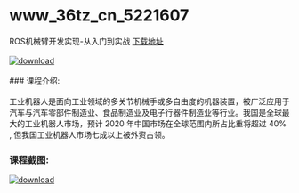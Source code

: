 # www_36tz_cn_5221607
ROS机械臂开发实现-从入门到实战
[下载地址](http://www.36tz.cn/article/5221607 "下载地址")
<br/></br>[![download](http://36tz.cn/muke_img/2021_11_1-27-300x193.png "下载地址")](http://www.36tz.cn/article/5221607 "下载地址")
<br/></br>### 课程介绍:<br/></br>工业机器人是面向工业领域的多关节机械手或多自由度的机器装置，被广泛应用于汽车与汽车零部件制造业、食品制造业及电子行器件制造业等行业。我国是全球最大的工业机器人市场，预计 2020 年中国市场在全球范围内所占比重将超过 40% , 但我国工业机器人市场七成以上被外资占领。

### 课程截图:
[![download](http://36tz.cn/muke_img/2021_11_2-25.png "下载地址")](http://www.36tz.cn/article/5221607 "下载地址")
